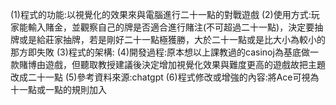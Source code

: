 (1)程式的功能:以視覺化的效果來與電腦進行二十一點的對戰遊戲
(2)使用方式:玩家能輸入賭金，並觀察自己的牌是否適合進行賭注(不可超過二十一點)，決定要抽牌或是給莊家抽牌，若是剛好二十一點極獲勝，大於二十一點或是比大小為較小的那方即失敗
(3)程式的架構:
(4)開發過程:原本想以上課教過的casinoj為基底做一款賭博由遊戲，但聽取教授建議後決定增加視覺化效果與難度更高的遊戲故把主題改成二十一點
(5)參考資料來源:chatgpt
(6)程式修改或增強的內容:將Ace可視為十一點或一點的規則加入
